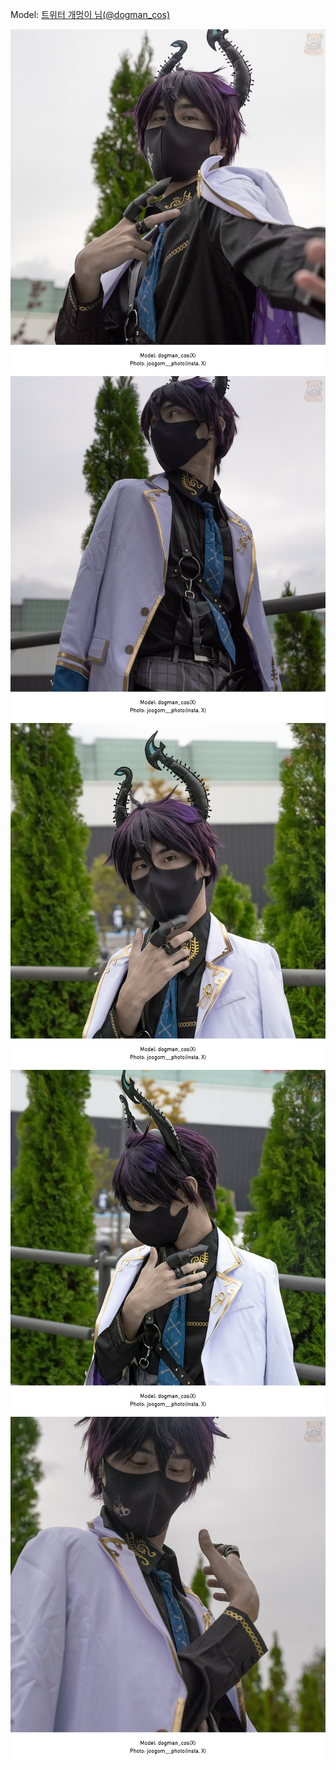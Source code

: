 ﻿---
dddd: 2023.10.08 서코
nickname: 개멍이
sns_type: x
sns_id: dogman_cos
---

Model: <a href="https://x.com/dogman_cos" target="_blank">트위터 개멍이 님(@dogman_cos)</a>

![DSC04379.jpeg](/assets/img/2023/10-08/DSC04379.jpeg)
![DSC04386-2.jpeg](/assets/img/2023/10-08/DSC04386-2.jpeg)
![DSC04392.jpeg](/assets/img/2023/10-08/DSC04392.jpeg)
![DSC04397.jpeg](/assets/img/2023/10-08/DSC04397.jpeg)
![DSC04419.jpeg](/assets/img/2023/10-08/DSC04419.jpeg)
